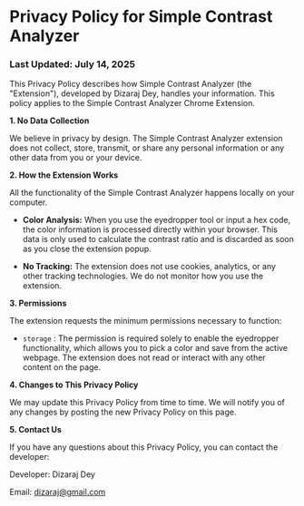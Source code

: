 # Privacy Policy for Simple Contrast Analyzer
### Last Updated: July 14, 2025

This Privacy Policy describes how Simple Contrast Analyzer (the "Extension"), developed by Dizaraj Dey, handles your information. This policy applies to the Simple Contrast Analyzer Chrome Extension.

**1. No Data Collection** 

We believe in privacy by design. The Simple Contrast Analyzer extension does not collect, store, transmit, or share any personal information or any other data from you or your device.

**2. How the Extension Works**

All the functionality of the Simple Contrast Analyzer happens locally on your computer.

* **Color Analysis:** When you use the eyedropper tool or input a hex code, the color information is processed directly within your browser. This data is only used to calculate the contrast ratio and is discarded as soon as you close the extension popup.

* **No Tracking:** The extension does not use cookies, analytics, or any other tracking technologies. We do not monitor how you use the extension.

**3. Permissions**

The extension requests the minimum permissions necessary to function:

* `storage` : The permission is required solely to enable the eyedropper functionality, which allows you to pick a color and save from the active webpage. The extension does not read or interact with any other content on the page.

**4. Changes to This Privacy Policy**

We may update this Privacy Policy from time to time. We will notify you of any changes by posting the new Privacy Policy on this page.

**5. Contact Us**

If you have any questions about this Privacy Policy, you can contact the developer:

Developer: Dizaraj Dey

Email: dizaraj@gmail.com